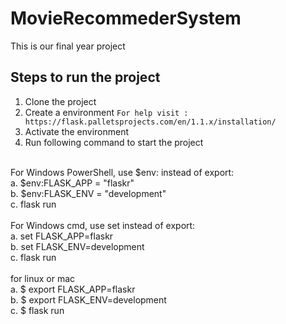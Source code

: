 # MovieRecommederSystem
This is our final year project


## Steps to run the project

1. Clone the project
2. Create a environment
  `For help visit : https://flask.palletsprojects.com/en/1.1.x/installation/`
3. Activate the environment
4. Run following command to start the project <br />
  <br />
  For Windows PowerShell, use $env: instead of export:<br />
  a. $env:FLASK_APP = "flaskr"<br />
  b. $env:FLASK_ENV = "development"<br />
  c. flask run<br />
  <br />
  For Windows cmd, use set instead of export:<br />
  a. set FLASK_APP=flaskr<br />
  b. set FLASK_ENV=development<br />
  c. flask run<br />
  <br />
  for linux or mac<br />
  a. $ export FLASK_APP=flaskr<br />
  b. $ export FLASK_ENV=development<br />
  c. $ flask run<br />
